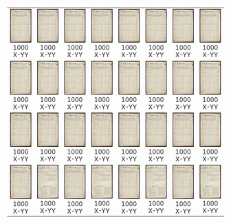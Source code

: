 







<table border="0">
<tr>
<td align=center>
<a href="page_images/DRain_1928_Wigtown_To_Argyll_Part1_p0017.jpg">
	<img src="page_images/DRain_1928_Wigtown_To_Argyll_Part1_p0017.jpg" style="width:100px">
</a>
<br/>1000 X-YY
</td>
<td align=center>
<a href="page_images/DRain_1928_Wigtown_To_Argyll_Part1_p0017.jpg">
	<img src="page_images/DRain_1928_Wigtown_To_Argyll_Part1_p0017.jpg" style="width:100px">
</a>
<br/>1000 X-YY
</td>
<td align=center>
<a href="page_images/DRain_1928_Wigtown_To_Argyll_Part1_p0017.jpg">
	<img src="page_images/DRain_1928_Wigtown_To_Argyll_Part1_p0017.jpg" style="width:100px">
</a>
<br/>1000 X-YY
</td>
<td align=center>
<a href="page_images/DRain_1928_Wigtown_To_Argyll_Part1_p0017.jpg">
	<img src="page_images/DRain_1928_Wigtown_To_Argyll_Part1_p0017.jpg" style="width:100px">
</a>
<br/>1000 X-YY
</td>
<td align=center>
<a href="page_images/DRain_1928_Wigtown_To_Argyll_Part1_p0017.jpg">
	<img src="page_images/DRain_1928_Wigtown_To_Argyll_Part1_p0017.jpg" style="width:100px">
</a>
<br/>1000 X-YY
</td>
<td align=center>
<a href="page_images/DRain_1928_Wigtown_To_Argyll_Part1_p0017.jpg">
	<img src="page_images/DRain_1928_Wigtown_To_Argyll_Part1_p0017.jpg" style="width:100px">
</a>
<br/>1000 X-YY
</td>
<td align=center>
<a href="page_images/DRain_1928_Wigtown_To_Argyll_Part1_p0017.jpg">
	<img src="page_images/DRain_1928_Wigtown_To_Argyll_Part1_p0017.jpg" style="width:100px">
</a>
<br/>1000 X-YY
</td>
<td align=center>
<a href="page_images/DRain_1928_Wigtown_To_Argyll_Part1_p0017.jpg">
	<img src="page_images/DRain_1928_Wigtown_To_Argyll_Part1_p0017.jpg" style="width:100px">
</a>
<br/>1000 X-YY
</td>
</tr>
<tr>
<td align=center>
<a href="page_images/DRain_1928_Wigtown_To_Argyll_Part1_p0017.jpg">
	<img src="page_images/DRain_1928_Wigtown_To_Argyll_Part1_p0017.jpg" style="width:100px">
</a>
<br/>1000 X-YY
</td>
<td align=center>
<a href="page_images/DRain_1928_Wigtown_To_Argyll_Part1_p0017.jpg">
	<img src="page_images/DRain_1928_Wigtown_To_Argyll_Part1_p0017.jpg" style="width:100px">
</a>
<br/>1000 X-YY
</td>
<td align=center>
<a href="page_images/DRain_1928_Wigtown_To_Argyll_Part1_p0017.jpg">
	<img src="page_images/DRain_1928_Wigtown_To_Argyll_Part1_p0017.jpg" style="width:100px">
</a>
<br/>1000 X-YY
</td>
<td align=center>
<a href="page_images/DRain_1928_Wigtown_To_Argyll_Part1_p0017.jpg">
	<img src="page_images/DRain_1928_Wigtown_To_Argyll_Part1_p0017.jpg" style="width:100px">
</a>
<br/>1000 X-YY
</td>
<td align=center>
<a href="page_images/DRain_1928_Wigtown_To_Argyll_Part1_p0017.jpg">
	<img src="page_images/DRain_1928_Wigtown_To_Argyll_Part1_p0017.jpg" style="width:100px">
</a>
<br/>1000 X-YY
</td>
<td align=center>
<a href="page_images/DRain_1928_Wigtown_To_Argyll_Part1_p0017.jpg">
	<img src="page_images/DRain_1928_Wigtown_To_Argyll_Part1_p0017.jpg" style="width:100px">
</a>
<br/>1000 X-YY
</td>
<td align=center>
<a href="page_images/DRain_1928_Wigtown_To_Argyll_Part1_p0017.jpg">
	<img src="page_images/DRain_1928_Wigtown_To_Argyll_Part1_p0017.jpg" style="width:100px">
</a>
<br/>1000 X-YY
</td>
<td align=center>
<a href="page_images/DRain_1928_Wigtown_To_Argyll_Part1_p0017.jpg">
	<img src="page_images/DRain_1928_Wigtown_To_Argyll_Part1_p0017.jpg" style="width:100px">
</a>
<br/>1000 X-YY
</td>
</tr>
<tr>
<td align=center>
<a href="page_images/DRain_1928_Wigtown_To_Argyll_Part1_p0017.jpg">
	<img src="page_images/DRain_1928_Wigtown_To_Argyll_Part1_p0017.jpg" style="width:100px">
</a>
<br/>1000 X-YY
</td>
<td align=center>
<a href="page_images/DRain_1928_Wigtown_To_Argyll_Part1_p0017.jpg">
	<img src="page_images/DRain_1928_Wigtown_To_Argyll_Part1_p0017.jpg" style="width:100px">
</a>
<br/>1000 X-YY
</td>
<td align=center>
<a href="page_images/DRain_1928_Wigtown_To_Argyll_Part1_p0017.jpg">
	<img src="page_images/DRain_1928_Wigtown_To_Argyll_Part1_p0017.jpg" style="width:100px">
</a>
<br/>1000 X-YY
</td>
<td align=center>
<a href="page_images/DRain_1928_Wigtown_To_Argyll_Part1_p0017.jpg">
	<img src="page_images/DRain_1928_Wigtown_To_Argyll_Part1_p0017.jpg" style="width:100px">
</a>
<br/>1000 X-YY
</td>
<td align=center>
<a href="page_images/DRain_1928_Wigtown_To_Argyll_Part1_p0017.jpg">
	<img src="page_images/DRain_1928_Wigtown_To_Argyll_Part1_p0017.jpg" style="width:100px">
</a>
<br/>1000 X-YY
</td>
<td align=center>
<a href="page_images/DRain_1928_Wigtown_To_Argyll_Part1_p0017.jpg">
	<img src="page_images/DRain_1928_Wigtown_To_Argyll_Part1_p0017.jpg" style="width:100px">
</a>
<br/>1000 X-YY
</td>
<td align=center>
<a href="page_images/DRain_1928_Wigtown_To_Argyll_Part1_p0017.jpg">
	<img src="page_images/DRain_1928_Wigtown_To_Argyll_Part1_p0017.jpg" style="width:100px">
</a>
<br/>1000 X-YY
</td>
<td align=center>
<a href="page_images/DRain_1928_Wigtown_To_Argyll_Part1_p0017.jpg">
	<img src="page_images/DRain_1928_Wigtown_To_Argyll_Part1_p0017.jpg" style="width:100px">
</a>
<br/>1000 X-YY
</td>
</tr>
<tr>
<td align=center>
<a href="page_images/DRain_1928_Wigtown_To_Argyll_Part1_p0017.jpg">
	<img src="page_images/DRain_1928_Wigtown_To_Argyll_Part1_p0017.jpg" style="width:100px">
</a>
<br/>1000 X-YY
</td>
<td align=center>
<a href="page_images/DRain_1928_Wigtown_To_Argyll_Part1_p0018.jpg">
	<img src="page_images/DRain_1928_Wigtown_To_Argyll_Part1_p0018.jpg" style="width:100px">
</a>
<br/>1000 X-YY
</td>
<td align=center>
<a href="page_images/DRain_1928_Wigtown_To_Argyll_Part1_p0017.jpg">
	<img src="page_images/DRain_1928_Wigtown_To_Argyll_Part1_p0017.jpg" style="width:100px">
</a>
<br/>1000 X-YY
</td>
<td align=center>
<a href="page_images/DRain_1928_Wigtown_To_Argyll_Part1_p0018.jpg">
	<img src="page_images/DRain_1928_Wigtown_To_Argyll_Part1_p0018.jpg" style="width:100px">
</a>
<br/>1000 X-YY
</td>
<td align=center>
<a href="page_images/DRain_1928_Wigtown_To_Argyll_Part1_p0017.jpg">
	<img src="page_images/DRain_1928_Wigtown_To_Argyll_Part1_p0017.jpg" style="width:100px">
</a>
<br/>1000 X-YY
</td>
<td align=center>
<a href="page_images/DRain_1928_Wigtown_To_Argyll_Part1_p0018.jpg">
	<img src="page_images/DRain_1928_Wigtown_To_Argyll_Part1_p0018.jpg" style="width:100px">
</a>
<br/>1000 X-YY
</td>
<td align=center>
<a href="page_images/DRain_1928_Wigtown_To_Argyll_Part1_p0017.jpg">
	<img src="page_images/DRain_1928_Wigtown_To_Argyll_Part1_p0017.jpg" style="width:100px">
</a>
<br/>1000 X-YY
</td>
<td align=center>
<a href="page_images/DRain_1928_Wigtown_To_Argyll_Part1_p0018.jpg">
	<img src="page_images/DRain_1928_Wigtown_To_Argyll_Part1_p0018.jpg" style="width:100px">
</a>
<br/>1000 X-YY
</td>
</tr>
</table>


